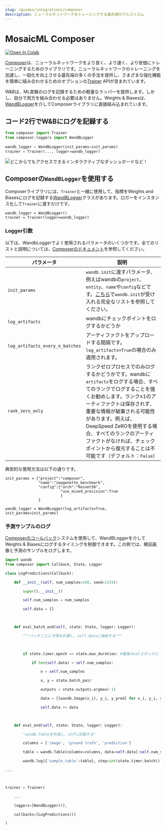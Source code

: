 ```yaml
---
slug: /guides/integrations/composer
description: ニューラルネットワークをトレーニングする最先端のアルゴリズム
---
```


# MosaicML Composer

[![Open In Colab](https://colab.research.google.com/assets/colab-badge.svg)](https://wandb.me/composer)

[Composer](https://github.com/mosaicml/composer)は、ニューラルネットワークをより良く、より速く、より安価にトレーニングするためのライブラリです。ニューラルネットワークのトレーニングを加速し、一般化を向上させる最先端の多くの手法を提供し、さまざまな強化機能を簡単に組み合わせるためのオプションの[Trainer](https://docs.mosaicml.com/en/v0.5.0/trainer/using\_the\_trainer.html) APIが含まれています。

W&Bは、ML実験のログを記録するための軽量なラッパーを提供します。しかし、自分で両方を組み合わせる必要はありません。Weights & Biasesは、[WandBLogger](https://docs.mosaicml.com/en/latest/api\_reference/composer.loggers.wandb\_logger.html#composer-loggers-wandb-logger)を介してComposerライブラリに直接組み込まれています。

## コード2行でW&Bにログを記録する

```python
from composer import Trainer
from composer.loggers import WandBLogger
﻿
wandb_logger = WandBLogger(init_params=init_params)
trainer = Trainer(..., logger=wandb_logger)
```

![どこからでもアクセスできるインタラクティブなダッシュボードなど！](@site/static/images/integrations/n6P7K4M.gif)

## Composerの`WandBLogger`を使用する

Composerライブラリには、`Trainer`と一緒に使用して、指標をWeights and Biasesにログを記録する[WandBLogger](https://docs.mosaicml.com/en/latest/api\_reference/composer.loggers.wandb\_logger.html#composer-loggers-wandb-logger)クラスがあります。ロガーをインスタンス化して`Trainer`に渡すだけです。

```
wandb_logger = WandBLogger()
trainer = Trainer(logger=wandb_logger)
```
### Logger引数

以下は、WandbLoggerでよく使用されるパラメータのいくつかです。全てのリストと説明については、[Composerのドキュメント](https://docs.mosaicml.com/en/latest/api\_reference/composer.loggers.wandb\_logger.html#composer-loggers-wandb-logger)を参照してください。

| パラメータ                        | 説明                                                                                                                                                                                                                                                                                                                                                              |
| ------------------------------- | ------------------------------------------------------------------------------------------------------------------------------------------------------------------------------------------------------------------------------------------------------------------------------------------------------------------------------------------------------------------------ |
| `init_params`                   | `wandb.init`に渡すパラメータ、例えばwandbの`project`、`entity`、`name`や`config`などです。[こちら](https://docs.wandb.ai/ref/python/init)で`wandb.init`が受け入れる完全なリストを参照してください。                                                                                                                                                                                   |
| `log_artifacts`                 | wandbにチェックポイントをログするかどうか                                                                                                                                                                                                                                                                                                                                       |
| `log_artifacts_every_n_batches` | アーティファクトをアップロードする間隔です。`log_artifacts=True`の場合のみ適用されます。                                                                                                                                                                                                                                                                                        |
| `rank_zero_only`                | ランクゼロプロセスでのみログするかどうかです。wandbに`artifacts`をログする場合、すべてのランクでログすることを強くお勧めします。ランク≥1のアーティファクトは保存されず、重要な情報が破棄される可能性があります。例えば、DeepSpeed ZeROを使用する場合、すべてのランクのアーティファクトがなければ、チェックポイントから復元することは不可能です（デフォルト：`False`） |

典型的な使用方法は以下の通りです。

```
init_params = {"project":"composer", 
               "name":"imagenette_benchmark",
               "config":{"arch":"Resnet50",
                         "use_mixed_precision":True
                         }
               }

wandb_logger = WandBLogger(log_artifacts=True, init_params=init_params)
```

### 予測サンプルのログ

[Composerのコールバック](https://docs.mosaicml.com/en/latest/trainer/callbacks.html)システムを使用して、WandBLoggerを介してWeights & Biasesにログするタイミングを制御できます。この例では、検証画像と予測のサンプルをログします。

```python
import wandb
from composer import Callback, State, Logger

class LogPredictions(Callback):

    def __init__(self, num_samples=100, seed=1234):

        super().__init__()

        self.num_samples = num_samples

        self.data = []

        

    def eval_batch_end(self, state: State, logger: Logger):

        """バッチごとに予測を計算し、self.dataに格納する"""

        

        if state.timer.epoch == state.max_duration: #最後のvalエポックに

            if len(self.data) < self.num_samples:

                n = self.num_samples

                x, y = state.batch_pair

                outputs = state.outputs.argmax(-1)

                data = [[wandb.Image(x_i), y_i, y_pred] for x_i, y_i, y_pred in list(zip(x[:n], y[:n], outputs[:n]))]

                self.data += data

            

    def eval_end(self, state: State, logger: Logger):

        "wandb.Tableを作成し、ログに記録する"

        columns = ['image', 'ground truth', 'prediction']

        table = wandb.Table(columns=columns, data=self.data[:self.num_samples])

        wandb.log({'sample_table':table}, step=int(state.timer.batch))         

...



trainer = Trainer(

    ...

    loggers=[WandBLogger()],

    callbacks=[LogPredictions()]

)

```